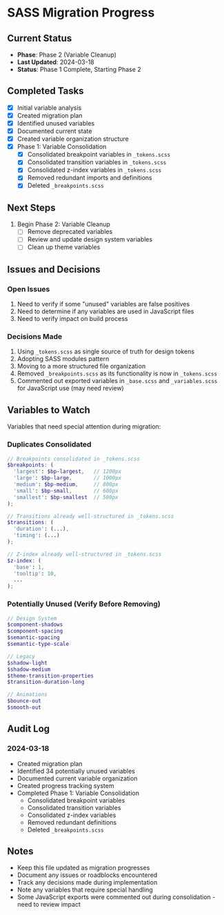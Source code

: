 # SASS Migration Progress

## Current Status

- **Phase**: Phase 2 (Variable Cleanup)
- **Last Updated**: 2024-03-18
- **Status**: Phase 1 Complete, Starting Phase 2

## Completed Tasks

- [x] Initial variable analysis
- [x] Created migration plan
- [x] Identified unused variables
- [x] Documented current state
- [x] Created variable organization structure
- [x] Phase 1: Variable Consolidation
  - [x] Consolidated breakpoint variables in `_tokens.scss`
  - [x] Consolidated transition variables in `_tokens.scss`
  - [x] Consolidated z-index variables in `_tokens.scss`
  - [x] Removed redundant imports and definitions
  - [x] Deleted `_breakpoints.scss`

## Next Steps

1. Begin Phase 2: Variable Cleanup
   - [ ] Remove deprecated variables
   - [ ] Review and update design system variables
   - [ ] Clean up theme variables

## Issues and Decisions

### Open Issues

1. Need to verify if some "unused" variables are false positives
2. Need to determine if any variables are used in JavaScript files
3. Need to verify impact on build process

### Decisions Made

1. Using `_tokens.scss` as single source of truth for design tokens
2. Adopting SASS modules pattern
3. Moving to a more structured file organization
4. Removed `_breakpoints.scss` as its functionality is now in `_tokens.scss`
5. Commented out exported variables in `_base.scss` and `_variables.scss` for JavaScript use (may need review)

## Variables to Watch

Variables that need special attention during migration:

### Duplicates Consolidated

```scss
// Breakpoints consolidated in _tokens.scss
$breakpoints: (
  'largest': $bp-largest,   // 1200px
  'large': $bp-large,       // 1000px
  'medium': $bp-medium,     // 800px
  'small': $bp-small,       // 600px
  'smallest': $bp-smallest  // 500px
);

// Transitions already well-structured in _tokens.scss
$transitions: (
  'duration': (...),
  'timing': (...)
);

// Z-index already well-structured in _tokens.scss
$z-index: (
  'base': 1,
  'tooltip': 10,
  ...
);
```

### Potentially Unused (Verify Before Removing)

```scss
// Design System
$component-shadows
$component-spacing
$semantic-spacing
$semantic-type-scale

// Legacy
$shadow-light
$shadow-medium
$theme-transition-properties
$transition-duration-long

// Animations
$bounce-out
$smooth-out
```

## Audit Log

### 2024-03-18

- Created migration plan
- Identified 34 potentially unused variables
- Documented current variable organization
- Created progress tracking system
- Completed Phase 1: Variable Consolidation
  - Consolidated breakpoint variables
  - Consolidated transition variables
  - Consolidated z-index variables
  - Removed redundant definitions
  - Deleted `_breakpoints.scss`

## Notes

- Keep this file updated as migration progresses
- Document any issues or roadblocks encountered
- Track any decisions made during implementation
- Note any variables that require special handling
- Some JavaScript exports were commented out during consolidation - need to review impact
